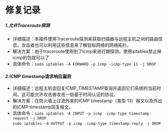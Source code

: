 # 修复记录

##### 1.允许Traceroute探测
* 详细描述：本插件使用Traceroute探测来获取扫描器与远程主机之间的路由信息。攻击者也可以利用这些信息来了解目标网络的网络拓扑。
* 解决方案：由于traceroute使用到了icmp来进行跟探测，使用iptables禁止掉icmp的包就可以了
* 具体命令：`sudo iptables -A FORWARD -p icmp -icmp-type 11 -j DROP`

#### 2.ICMP timestamp请求响应漏洞
* 详细描述：远程主机会回复ICMP_TIMESTAMP查询并返回它们系统的当前时间。这可能允许攻击者攻击一些基于时间认证的协议。
* 解决方案：在防火墙上过滤外来的ICMP timestamp（类型 13）报文以及外出的ICMP timestamp回复报文。
* 具体命令：`sudo iptables -A INPUT -p icmp -icmp-type timestamp-request -j DROP`  
`sudo iptables -A OUTPUT -p icmp -icmp-type timestamp-reply -j DROP`